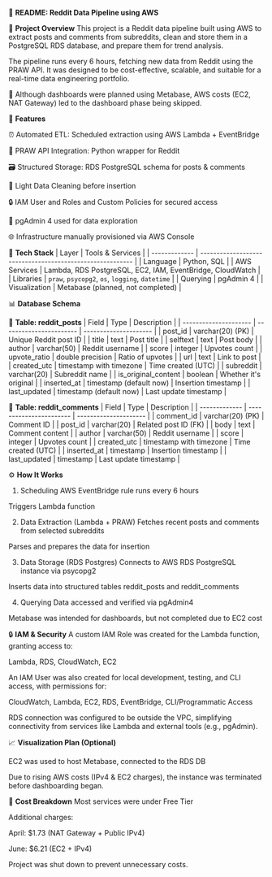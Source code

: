📘 **README: Reddit Data Pipeline using AWS**

📌 **Project Overview**
This project is a Reddit data pipeline built using AWS to extract posts and comments from subreddits, clean and store them in a PostgreSQL RDS database, and prepare them for trend analysis.

The pipeline runs every 6 hours, fetching new data from Reddit using the PRAW API. It was designed to be cost-effective, scalable, and suitable for a real-time data engineering portfolio.

🚧 Although dashboards were planned using Metabase, AWS costs (EC2, NAT Gateway) led to the dashboard phase being skipped.

🚀 **Features**

⏰ Automated ETL: Scheduled extraction using AWS Lambda + EventBridge

🐍 PRAW API Integration: Python wrapper for Reddit

🗃️ Structured Storage: RDS PostgreSQL schema for posts & comments

🧹 Light Data Cleaning before insertion

🔒 IAM User and Roles and Custom Policies for secured access

🧰 pgAdmin 4 used for data exploration

🌐 Infrastructure manually provisioned via AWS Console

🔧 **Tech Stack**
| Layer         | Tools & Services                                          |
| ------------- | --------------------------------------------------------- |
| Language      | Python, SQL                                               |
| AWS Services  | Lambda, RDS PostgreSQL, EC2, IAM, EventBridge, CloudWatch |
| Libraries     | `praw`, `psycopg2`, `os`, `logging`, `datetime`           |
| Querying      | pgAdmin 4                                                 |
| Visualization | Metabase (planned, not completed)                         |


📊 **Database Schema**

📌 **Table: reddit_posts**
| Field                 | Type                    | Description           |
| --------------------- | ----------------------- | --------------------- |
| post\_id              | varchar(20) (PK)        | Unique Reddit post ID |
| title                 | text                    | Post title            |
| selftext              | text                    | Post body             |
| author                | varchar(50)             | Reddit username       |
| score                 | integer                 | Upvotes count         |
| upvote\_ratio         | double precision        | Ratio of upvotes      |
| url                   | text                    | Link to post          |
| created\_utc          | timestamp with timezone | Time created (UTC)    |
| subreddit             | varchar(20)             | Subreddit name        |
| is\_original\_content | boolean                 | Whether it's original |
| inserted\_at          | timestamp (default now) | Insertion timestamp   |
| last\_updated         | timestamp (default now) | Last update timestamp |


📌 **Table: reddit_comments**
| Field         | Type                    | Description           |
| ------------- | ----------------------- | --------------------- |
| comment\_id   | varchar(20) (PK)        | Comment ID            |
| post\_id      | varchar(20)             | Related post ID (FK)  |
| body          | text                    | Comment content       |
| author        | varchar(50)             | Reddit username       |
| score         | integer                 | Upvotes count         |
| created\_utc  | timestamp with timezone | Time created (UTC)    |
| inserted\_at  | timestamp               | Insertion timestamp   |
| last\_updated | timestamp               | Last update timestamp |


⚙️ **How It Works**
1. Scheduling
AWS EventBridge rule runs every 6 hours

Triggers Lambda function

2. Data Extraction (Lambda + PRAW)
Fetches recent posts and comments from selected subreddits

Parses and prepares the data for insertion

3. Data Storage (RDS Postgres)
Connects to AWS RDS PostgreSQL instance via psycopg2

Inserts data into structured tables reddit_posts and reddit_comments

4. Querying
Data accessed and verified via pgAdmin4

Metabase was intended for dashboards, but not completed due to EC2 cost

🔒 **IAM & Security**
A custom IAM Role was created for the Lambda function, granting access to:

Lambda, RDS, CloudWatch, EC2

An IAM User was also created for local development, testing, and CLI access, with permissions for:

CloudWatch, Lambda, EC2, RDS, EventBridge, CLI/Programmatic Access

RDS connection was configured to be outside the VPC, simplifying connectivity from services like Lambda and external tools (e.g., pgAdmin).

📈 **Visualization Plan (Optional)**

EC2 was used to host Metabase, connected to the RDS DB

Due to rising AWS costs (IPv4 & EC2 charges), the instance was terminated before dashboarding began.

💸 **Cost Breakdown**
Most services were under Free Tier

Additional charges:

April: $1.73 (NAT Gateway + Public IPv4)

June: $6.21 (EC2 + IPv4)

Project was shut down to prevent unnecessary costs.
